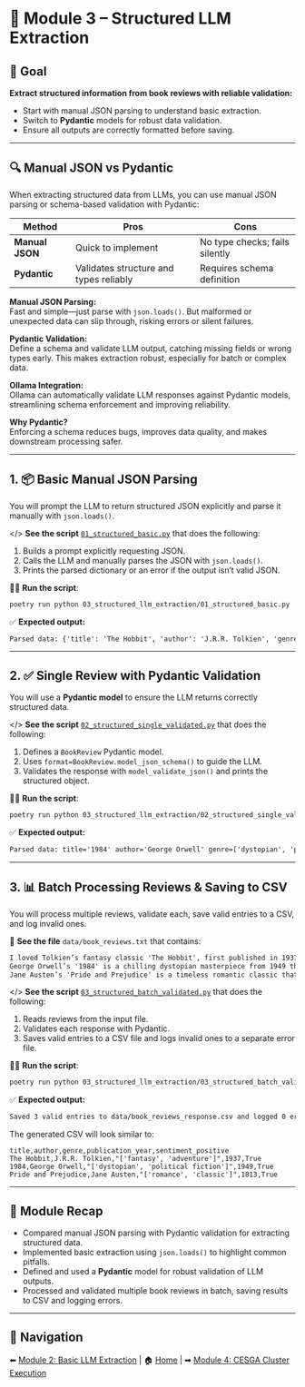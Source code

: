 # 🧩 Module 3 – Structured LLM Extraction

## 🎯 Goal

**Extract structured information from book reviews with reliable validation:**

- Start with manual JSON parsing to understand basic extraction.
- Switch to **Pydantic** models for robust data validation.
- Ensure all outputs are correctly formatted before saving.

---

## 🔍 Manual JSON vs Pydantic

When extracting structured data from LLMs, you can use manual JSON parsing or schema-based validation with Pydantic:

| Method          | Pros                                   | Cons                           |
| --------------- | -------------------------------------- | ------------------------------ |
| **Manual JSON** | Quick to implement                     | No type checks; fails silently |
| **Pydantic**    | Validates structure and types reliably | Requires schema definition     |

**Manual JSON Parsing:**  
Fast and simple—just parse with `json.loads()`. But malformed or unexpected data can slip through, risking errors or silent failures.

**Pydantic Validation:**  
Define a schema and validate LLM output, catching missing fields or wrong types early. This makes extraction robust, especially for batch or complex data.

**Ollama Integration:**  
Ollama can automatically validate LLM responses against Pydantic models, streamlining schema enforcement and improving reliability.

**Why Pydantic?**  
Enforcing a schema reduces bugs, improves data quality, and makes downstream processing safer.

---

## 1. 📦 Basic Manual JSON Parsing

You will prompt the LLM to return structured JSON explicitly and parse it manually with `json.loads()`.

</> **See the script** [`01_structured_basic.py`](./01_structured_basic.py) that does the following:

1. Builds a prompt explicitly requesting JSON.
2. Calls the LLM and manually parses the JSON with `json.loads()`.
3. Prints the parsed dictionary or an error if the output isn’t valid JSON.

🏃‍♂️ **Run the script**:

```bash
poetry run python 03_structured_llm_extraction/01_structured_basic.py
```

✅ **Expected output:**

```txt
Parsed data: {'title': 'The Hobbit', 'author': 'J.R.R. Tolkien', 'genre': ['fantasy', 'adventure'], 'publication_year': 1937, 'sentiment_positive': True}
```

---

## 2. ✅ Single Review with Pydantic Validation

You will use a **Pydantic model** to ensure the LLM returns correctly structured data.

</> **See the script** [`02_structured_single_validated.py`](./02_structured_single_validated.py) that does the following:

1. Defines a `BookReview` Pydantic model.
2. Uses `format=BookReview.model_json_schema()` to guide the LLM.
3. Validates the response with `model_validate_json()` and prints the structured object.

🏃‍♂️ **Run the script**:

```bash
poetry run python 03_structured_llm_extraction/02_structured_single_validated.py
```

✅ **Expected output:**

```txt
Parsed data: title='1984' author='George Orwell' genre=['dystopian', 'political fiction'] publication_year=1949 sentiment_positive=True
```

---

## 3. 📊 Batch Processing Reviews & Saving to CSV

You will process multiple reviews, validate each, save valid entries to a CSV, and log invalid ones.

📄 **See the file** `data/book_reviews.txt` that contains:

```txt
I loved Tolkien’s fantasy classic 'The Hobbit', first published in 1937. Such a charming adventure!
George Orwell’s '1984' is a chilling dystopian masterpiece from 1949 that feels frighteningly relevant today.
Jane Austen’s 'Pride and Prejudice' is a timeless romantic classic that brilliantly critiques social norms.
```

</> **See the script** [`03_structured_batch_validated.py`](./03_structured_batch_validated.py) that does the following:

1. Reads reviews from the input file.
2. Validates each response with Pydantic.
3. Saves valid entries to a CSV file and logs invalid ones to a separate error file.

🏃‍♂️ **Run the script**:

```bash
poetry run python 03_structured_llm_extraction/03_structured_batch_validated.py
```

✅ **Expected output:**

```txt
Saved 3 valid entries to data/book_reviews_response.csv and logged 0 errors.
```

The generated CSV will look similar to:

```csv
title,author,genre,publication_year,sentiment_positive
The Hobbit,J.R.R. Tolkien,"['fantasy', 'adventure']",1937,True
1984,George Orwell,"['dystopian', 'political fiction']",1949,True
Pride and Prejudice,Jane Austen,"['romance', 'classic']",1813,True
```

---

## 📝 Module Recap

- Compared manual JSON parsing with Pydantic validation for extracting structured data.
- Implemented basic extraction using `json.loads()` to highlight common pitfalls.
- Defined and used a **Pydantic** model for robust validation of LLM outputs.
- Processed and validated multiple book reviews in batch, saving results to CSV and logging errors.

---

## 🔗 Navigation

⬅ [Module 2: Basic LLM Extraction](../02_basic_llm_extraction/README.md) | 🏠 [Home](../README.md) | ➡ [Module 4: CESGA Cluster Execution](../04_cluster_execution/README.md)
